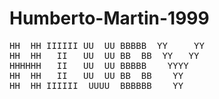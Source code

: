 # Humberto-Martin-1999
<pre>
HH  HH IIIIII UU  UU BBBBB  YY     YY
HH  HH   II   UU  UU BB  BB  YY   YY
HHHHHH   II   UU  UU BBBBB    YYYY
HH  HH   II   UU  UU BB  BB    YY
HH  HH IIIIII  UUUU  BBBBBB    YY
</pre>
